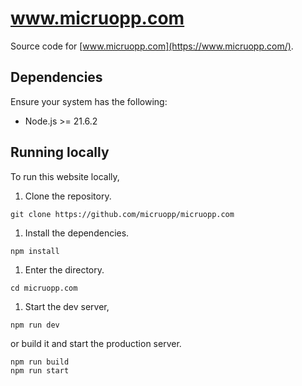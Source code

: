 # www.micruopp.com

Source code for [www.micruopp.com](https://www.micruopp.com/).

## Dependencies

Ensure your system has the following:
- Node.js >= 21.6.2

## Running locally

To run this website locally,

1. Clone the repository.
```
git clone https://github.com/micruopp/micruopp.com
```

1. Install the dependencies.
```
npm install
```

1. Enter the directory.
```
cd micruopp.com
```

1. Start the dev server,
```
npm run dev
```

or build it and start the production server.
```
npm run build
npm run start
```
